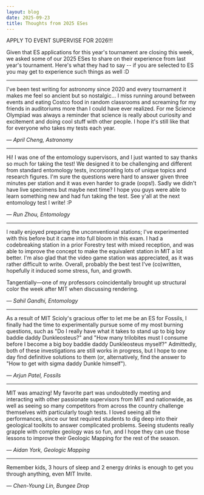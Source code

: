 ```yaml
---
layout: blog
date: 2025-09-23
title: Thoughts from 2025 ESes
---
```


APPLY TO EVENT SUPERVISE FOR 2026!!!

Given that ES applications for this year's tournament are closing this week, we asked some of our 2025 ESes to share on their experience from last year's tournament. Here's what they had to say -- if you are selected to ES you may get to experience such things as well :D 

---

I've been test writing for astronomy since 2020 and every tournament it makes me feel so ancient but so nostalgic... I miss running around between events and eating Costco food in random classrooms and screaming for my friends in auditoriums more than I could have ever realized. For me Science Olympiad was always a reminder that science is really about curiosity and excitement and doing cool stuff with other people. I hope it's still like that for everyone who takes my tests each year. 

*— April Cheng, Astronomy*  

---

Hi! I was one of the entomology supervisors, and I just wanted to say thanks so much for taking the test! We designed it to be challenging and different from standard entomology tests, incorporating lots of unique topics and research figures. I'm sure the questions were hard to answer given three minutes per station and it was even harder to grade (oops!). Sadly we didn't have live specimens but maybe next time? I hope you guys were able to learn something new and had fun taking the test. See y'all at the next entomology test I write! :P  

*— Run Zhou, Entomology*  

---

I really enjoyed preparing the unconventional stations; I've experimented with this before but it came into full bloom in this exam. I had a codebreaking station in a prior Forestry test with mixed reception, and was able to improve the concept to make the equivalent station in MIT a lot better. I'm also glad that the video game station was appreciated, as it was rather difficult to write. Overall, probably the best test I've (co)written, hopefully it induced some stress, fun, and growth.  

Tangentially—one of my professors coincidentally brought up structural color the week after MIT when discussing rendering.  

*— Sahil Gandhi, Entomology*  

---

As a result of MIT Scioly's gracious offer to let me be an ES for Fossils, I finally had the time to experimentally pursue some of my most burning questions, such as "Do I really have what it takes to stand up to big boy baddie daddy Dunkleosteus?" and "How many trilobites must I consume before I become a big boy baddie daddy Dunkleosteus myself?" Admittedly, both of these investigations are still works in progress, but I hope to one day find definitive solutions to them (or, alternatively, find the answer to "How to get with sigma daddy Dunkle himself").  

*— Arjun Patel, Fossils*  

---

MIT was amazing! My favorite part was undoubtedly meeting and interacting with other passionate supervisors from MIT and nationwide, as well as seeing so many competitors from across the country challenge themselves with particularly tough tests. I loved seeing all the performances, since our test required students to dig deep into their geological toolkits to answer complicated problems. Seeing students really grapple with complex geology was so fun, and I hope they can use those lessons to improve their Geologic Mapping for the rest of the season.  

*— Aidan York, Geologic Mapping*  

---

Remember kids, 3 hours of sleep and 2 energy drinks is enough to get you through anything, even MIT Invite.  

*— Chen-Young Lin, Bungee Drop*  
